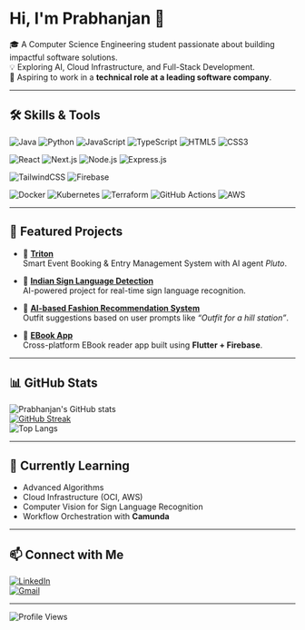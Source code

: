 # Hi, I'm Prabhanjan 👋

🎓 A Computer Science Engineering student passionate about building impactful software solutions.  
💡 Exploring AI, Cloud Infrastructure, and Full-Stack Development.  
🚀 Aspiring to work in a **technical role at a leading software company**.  

---

## 🛠️ Skills & Tools  

![Java](https://img.shields.io/badge/Java-ED8B00?style=for-the-badge&logo=openjdk&logoColor=white)
![Python](https://img.shields.io/badge/Python-3776AB?style=for-the-badge&logo=python&logoColor=white)
![JavaScript](https://img.shields.io/badge/JavaScript-323330?style=for-the-badge&logo=javascript&logoColor=F7DF1E)
![TypeScript](https://img.shields.io/badge/TypeScript-007ACC?style=for-the-badge&logo=typescript&logoColor=white)
![HTML5](https://img.shields.io/badge/HTML5-E34F26?style=for-the-badge&logo=html5&logoColor=white)
![CSS3](https://img.shields.io/badge/CSS3-1572B6?style=for-the-badge&logo=css3&logoColor=white)

![React](https://img.shields.io/badge/React-20232A?style=for-the-badge&logo=react&logoColor=61DAFB)
![Next.js](https://img.shields.io/badge/Next.js-000000?style=for-the-badge&logo=nextdotjs&logoColor=white)
![Node.js](https://img.shields.io/badge/Node.js-43853D?style=for-the-badge&logo=node-dot-js&logoColor=white)
![Express.js](https://img.shields.io/badge/Express.js-404D59?style=for-the-badge)

![TailwindCSS](https://img.shields.io/badge/Tailwind_CSS-38B2AC?style=for-the-badge&logo=tailwind-css&logoColor=white)
![Firebase](https://img.shields.io/badge/Firebase-039BE5?style=for-the-badge&logo=firebase)

![Docker](https://img.shields.io/badge/Docker-2496ED?style=for-the-badge&logo=docker&logoColor=white)
![Kubernetes](https://img.shields.io/badge/Kubernetes-326CE5?style=for-the-badge&logo=kubernetes&logoColor=white)
![Terraform](https://img.shields.io/badge/Terraform-623CE4?style=for-the-badge&logo=terraform&logoColor=white)
![GitHub Actions](https://img.shields.io/badge/GitHub_Actions-2088FF?style=for-the-badge&logo=github-actions&logoColor=white)
![AWS](https://img.shields.io/badge/AWS-232F3E?style=for-the-badge&logo=amazon-aws&logoColor=white)

---

## 🚀 Featured Projects  

- 🎉 [**Triton**](https://github.com/yourusername/triton)  
  Smart Event Booking & Entry Management System with AI agent *Pluto*.  

- 🤟 [**Indian Sign Language Detection**](https://github.com/yourusername/isl-detection)  
  AI-powered project for real-time sign language recognition.  

- 👕 [**AI-based Fashion Recommendation System**](https://github.com/yourusername/fashion-ai)  
  Outfit suggestions based on user prompts like *“Outfit for a hill station”*.  

- 📖 [**EBook App**](https://github.com/yourusername/ebook-app)  
  Cross-platform EBook reader app built using **Flutter + Firebase**.  

---

## 📊 GitHub Stats  

![Prabhanjan's GitHub stats](https://github-readme-stats.vercel.app/api?username=yourusername&show_icons=true&theme=radical)  
[![GitHub Streak](https://streak-stats.demolab.com?user=yourusername&theme=radical)](https://git.io/streak-stats)  
![Top Langs](https://github-readme-stats.vercel.app/api/top-langs/?username=yourusername&layout=compact&theme=radical)

---

## 🌱 Currently Learning  

- Advanced Algorithms  
- Cloud Infrastructure (OCI, AWS)  
- Computer Vision for Sign Language Recognition  
- Workflow Orchestration with **Camunda**  

---

## 📫 Connect with Me  

[![LinkedIn](https://img.shields.io/badge/LinkedIn-blue?style=for-the-badge&logo=linkedin)](https://www.linkedin.com/in/yourprofile/)  
[![Gmail](https://img.shields.io/badge/Email-D14836?style=for-the-badge&logo=gmail&logoColor=white)](mailto:youremail@gmail.com)  

---

![Profile Views](https://komarev.com/ghpvc/?username=yourusername&color=blue&style=flat)  
